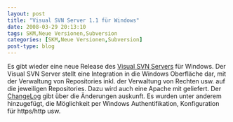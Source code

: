 ```yaml
---
layout: post
title: "Visual SVN Server 1.1 für Windows"
date: 2008-03-29 20:13:10
tags: SKM,Neue Versionen,Subversion
categories: [SKM,Neue Versionen,Subversion]
post-type: blog
---
```

Es gibt wieder eine neue Release des <a href="http://www.visualsvn.com/server/"  title="Visual SVN Server">Visual SVN Servers</a> für Windows. Der Visual SVN Server stellt eine Integration in die Windows Oberfläche dar, mit der Verwaltung von Repositories inkl. der Verwaltung von Rechten usw. auf die jeweiligen Repositories. Dazu wird auch eine Apache mit geliefert.
Der <a href="http://www.visualsvn.com/server/release-1.1.html"  title="ChangeLog">ChangeLog</a> gibt über die Änderungen auskunft. Es wurden unter anderem hinzugefügt, die Möglichkeit per Windows Authentifikation, Konfiguration für https/http usw. 
